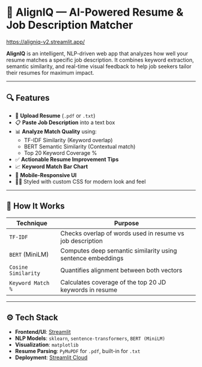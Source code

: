 # 💼 AlignIQ — AI-Powered Resume & Job Description Matcher

https://aligniq-v2.streamlit.app/

**AlignIQ** is an intelligent, NLP-driven web app that analyzes how well your resume matches a specific job description. It combines keyword extraction, semantic similarity, and real-time visual feedback to help job seekers tailor their resumes for maximum impact.


---

## 🔍 Features

- 📄 **Upload Resume** (`.pdf` or `.txt`)
- 📋 **Paste Job Description** into a text box
- 📊 **Analyze Match Quality** using:
  - TF-IDF Similarity (Keyword overlap)
  - BERT Semantic Similarity (Contextual match)
  - Top 20 Keyword Coverage %
- ✅ **Actionable Resume Improvement Tips**
- 📈 **Keyword Match Bar Chart**
- 📱 **Mobile-Responsive UI**
- 🧑‍🎨 Styled with custom CSS for modern look and feel

---

## 🧠 How It Works

| Technique        | Purpose |
|------------------|---------|
| `TF-IDF`         | Checks overlap of words used in resume vs job description |
| `BERT` (MiniLM)  | Computes deep semantic similarity using sentence embeddings |
| `Cosine Similarity` | Quantifies alignment between both vectors |
| `Keyword Match %`| Calculates coverage of the top 20 JD keywords in resume |

---

## ⚙️ Tech Stack

- **Frontend/UI**: [Streamlit](https://streamlit.io/)
- **NLP Models**: `sklearn`, `sentence-transformers`, `BERT (MiniLM)`
- **Visualization**: `matplotlib`
- **Resume Parsing**: `PyMuPDF` for `.pdf`, built-in for `.txt`
- **Deployment**: [Streamlit Cloud](https://share.streamlit.io/)
